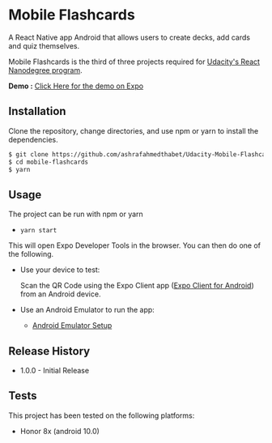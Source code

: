 <h1>Mobile Flashcards</h1>

A React Native app Android that allows users to create decks, add cards and quiz themselves.

Mobile Flashcards is the third of three projects required for [Udacity's React Nanodegree program](https://www.udacity.com/course/react-nanodegree--nd019).

**Demo :** [Click Here for the demo on Expo](https://expo.io/@ashrafthabet98/projects/reactnd-udaciFlashCards)

## Installation

Clone the repository, change directories, and use npm or yarn to install the dependencies.

```bash
$ git clone https://github.com/ashrafahmedthabet/Udacity-Mobile-Flashcards.git
$ cd mobile-flashcards
$ yarn
```

## Usage

The project can be run with npm or yarn

- `yarn start`

This will open Expo Developer Tools in the browser. You can then do one of the following.

- Use your device to test:

  Scan the QR Code using the Expo Client app ([Expo Client for Android](https://expo.io/tools#client)) from an Android device.

- Use an Android Emulator  to run the app:
  - [Android Emulator Setup](https://docs.expo.io/versions/v35.0.0/introduction/installation/#android-emulator)

## Release History

- 1.0.0 - Initial Release

## Tests

This project has been tested on the following platforms:

- Honor 8x (android 10.0) 

